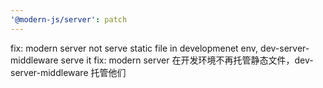 ```yaml
---
'@modern-js/server': patch
---
```


fix: modern server not serve static file in developmenet env, dev-server-middleware serve it
fix: modern server 在开发环境不再托管静态文件，dev-server-middleware 托管他们
